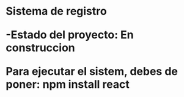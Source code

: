 <h1>Sistema de registro

-Estado del proyecto: En construccion

Para ejecutar el sistem, debes de poner:
npm install react
